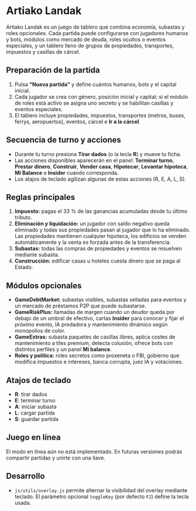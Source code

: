 # Artiako Landak

Artiako Landak es un juego de tablero que combina economía, subastas y roles opcionales. Cada partida puede configurarse con jugadores humanos y bots, módulos como mercado de deuda, roles ocultos o eventos especiales, y un tablero lleno de grupos de propiedades, transportes, impuestos y casillas de cárcel.

## Preparación de la partida
1. Pulsa **"Nueva partida"** y define cuántos humanos, bots y el capital inicial.
2. Cada jugador se crea con género, posición inicial y capital; si el módulo de roles está activo se asigna uno secreto y se habilitan casillas y eventos especiales.
3. El tablero incluye propiedades, impuestos, transportes (metros, buses, ferrys, aeropuertos), eventos, cárcel e **Ir a la cárcel**.

## Secuencia de turno y acciones
- Durante tu turno presiona **Tirar dados** (o la tecla **R**) y mueve tu ficha.
- Las acciones disponibles aparecerán en el panel: **Terminar turno**, **Prestar dinero**, **Construir**, **Vender casa**, **Hipotecar**, **Levantar hipoteca**, **Mi Balance** e **Insider** cuando corresponda.
- Los atajos de teclado agilizan algunas de estas acciones (R, E, A, L, S).

## Reglas principales
1. **Impuesto:** pagas el 33 % de las ganancias acumuladas desde tu último tributo.
2. **Eliminación y liquidación:** un jugador con saldo negativo queda eliminado y todas sus propiedades pasan al jugador que lo ha eliminado. Las propiedades mantienen cualquier hipoteca, los edificios se venden automáticamente y la venta es forzada antes de la transferencia.
3. **Subastas:** todas las compras de propiedades y eventos se resuelven mediante subasta.
4. **Construcción:** edificar casas u hoteles cuesta dinero que se paga al Estado.

## Módulos opcionales
- **GameDebtMarket:** subastas visibles, subastas selladas para eventos y un mercado de préstamos P2P que puede subastarse.
- **GameRiskPlus:** llamadas de margen cuando un deudor queda por debajo de un umbral de efectivo, cartas **Insider** para conocer y fijar el próximo evento, IA predadora y mantenimiento dinámico según monopolios de color.
- **GameExtras:** subasta paquetes de casillas libres, aplica costes de mantenimiento a tiles premium, detecta colusión, ofrece bots con distintos perfiles y un panel **Mi balance**.
- **Roles y política:** roles secretos como proxeneta o FBI, gobierno que modifica impuestos e intereses, banca corrupta, juez IA y votaciones.

## Atajos de teclado
- **R**: tirar dados
- **E**: terminar turno
- **A**: iniciar subasta
- **L**: cargar partida
- **S**: guardar partida

## Juego en línea
El modo en línea aún no está implementado. En futuras versiones podrás compartir partidas y unirte con una llave.

## Desarrollo
- `js/utils/overlay.js` permite alternar la visibilidad del overlay mediante teclado.
  El parámetro opcional `toggleKey` (por defecto `F2`) define la tecla usada.
